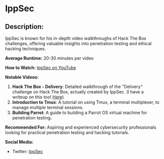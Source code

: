 # IppSec

## Description:

IppSec is known for his in-depth video walkthroughs of Hack The Box challenges, offering valuable insights into penetration testing and ethical hacking techniques.

**Average Runtime:**
20-30 minutes per video

**How to Watch:**
[IppSec on YouTube](https://www.youtube.com/channel/UCa6eh7gCkpPo5XXUDfygQQA)

**Notable Videos:**

1. **Hack The Box - Delivery**: Detailed walkthrough of the "Delivery" challenge on Hack The Box, actually created by IppSec. (I have a writeup on this too! [Here](https://normandabald.wordpress.com/2021/03/30/htb-delivery/))
2. **Introduction to Tmux**: A tutorial on using Tmux, a terminal multiplexer, to manage multiple terminal sessions.
3. **Building Parrot**: A guide to building a Parrot OS virtual machine for penetration testing.

**Recommended For:**
Aspiring and experienced cybersecurity professionals looking for practical penetration testing and hacking tutorials.

**Social Media:**

- Twitter: [IppSec](https://twitter.com/IppSec)
